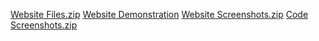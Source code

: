 [Website Files.zip](https://github.com/PearlAngelie07/WDProject/files/13760682/Website.Files.zip)
[Website Demonstration](https://drive.google.com/file/d/1xKKwTIOnG02S3tb7XvSyxP65AU-B2Odr/view?usp=sharing)
[Website Screenshots.zip](https://github.com/PearlAngelie07/WDProject/files/13760974/Website.Screenshots.zip)
[Code Screenshots.zip](https://github.com/PearlAngelie07/WDProject/files/13760672/Code.Screenshots.zip)


